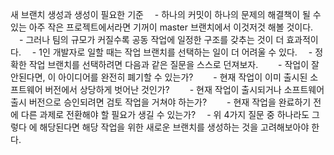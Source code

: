 새 브랜치 생성과 생성이 필요한 기준
 - 하나의 커밋이 하나의 문제의 해결책이 될 수 있는 아주 작은 프로젝트에서라면 기꺼이 master 브랜치에서 이것저것 해볼 것이다.
 - 그러나 팀의 규모가 커질수록 공동 작업에 일정한 구조를 갖추는 것이 더 효과적이다.
 - 1인 개발자로 일할 때는 작업 브랜치를 선택하는 일이 더 어려울 수 있다.
 - 정확한 작업 브랜치를 선택하려면 다음과 같은 질문을 스스로 던져보자.
  - 작업이 잘 안된다면, 이 아이디어를 완전히 폐기할 수 있는가?
  - 현재 작업이 이미 출시된 소프트웨어 버전에서 상당하게 벗어난 것인가?
  - 현재 작업이 출시되거나 소프트웨어 출시 버전으로 승인되려면 검토 작업을 거쳐야 하는가?
  - 현재 작업을 완료하기 전에 다른 과제로 전환해야 할 필요가 생길 수 있는가?
 - 위 4가지 질문 중 하나라도 그렇다  에 해당된다면 해당 작업을 위한 새로운 브랜치를 생성하는 것을 고려해보아야 한다.